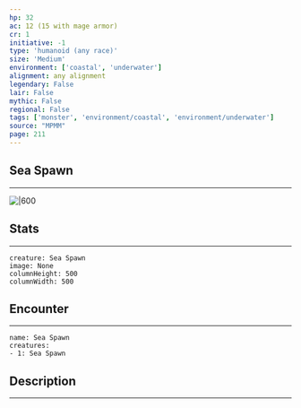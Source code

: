 ```yaml
---
hp: 32
ac: 12 (15 with mage armor)
cr: 1
initiative: -1
type: 'humanoid (any race)'    
size: 'Medium'
environment: ['coastal', 'underwater']
alignment: any alignment
legendary: False
lair: False
mythic: False
regional: False
tags: ['monster', 'environment/coastal', 'environment/underwater']
source: "MPMM"
page: 211
---
```


## Sea Spawn
---

![|600](D:/Program%20Files/5e.tools/img/bestiary/MPMM/Sea%20Spawn.webp)

## Stats
---

```statblock
creature: Sea Spawn
image: None
columnHeight: 500
columnWidth: 500
```

## Encounter
---

```encounter-table
name: Sea Spawn
creatures:
- 1: Sea Spawn
```

## Description
---





